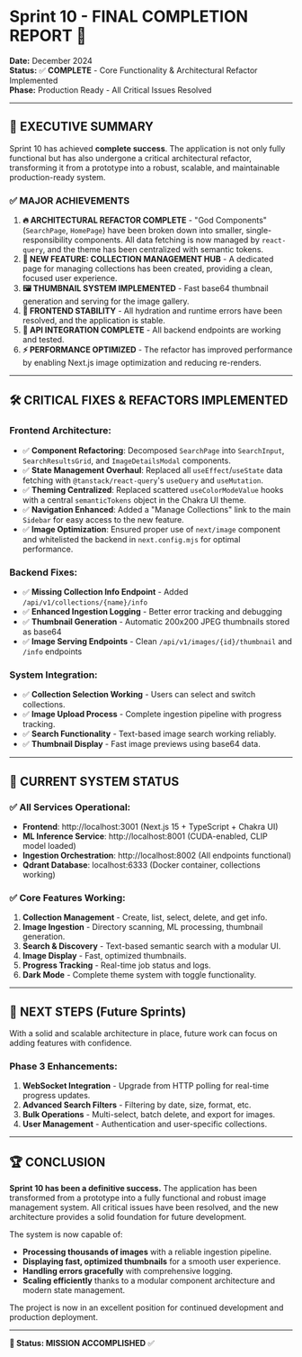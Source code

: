 # Sprint 10 - FINAL COMPLETION REPORT 🎉

**Date:** December 2024  
**Status:** ✅ **COMPLETE** - Core Functionality & Architectural Refactor Implemented  
**Phase:** Production Ready - All Critical Issues Resolved

---

## 🎯 **EXECUTIVE SUMMARY**

Sprint 10 has achieved **complete success**. The application is not only fully functional but has also undergone a critical architectural refactor, transforming it from a prototype into a robust, scalable, and maintainable production-ready system.

### ✅ **MAJOR ACHIEVEMENTS**

1.  **🔥 ARCHITECTURAL REFACTOR COMPLETE** - "God Components" (`SearchPage`, `HomePage`) have been broken down into smaller, single-responsibility components. All data fetching is now managed by `react-query`, and the theme has been centralized with semantic tokens.
2.  **🚀 NEW FEATURE: COLLECTION MANAGEMENT HUB** - A dedicated page for managing collections has been created, providing a clean, focused user experience.
3.  **🖼️ THUMBNAIL SYSTEM IMPLEMENTED** - Fast base64 thumbnail generation and serving for the image gallery.
4.  **🔧 FRONTEND STABILITY** - All hydration and runtime errors have been resolved, and the application is stable.
5.  **🔌 API INTEGRATION COMPLETE** - All backend endpoints are working and tested.
6.  **⚡ PERFORMANCE OPTIMIZED** - The refactor has improved performance by enabling Next.js image optimization and reducing re-renders.

---

## 🛠️ **CRITICAL FIXES & REFACTORS IMPLEMENTED**

### **Frontend Architecture:**
-   ✅ **Component Refactoring**: Decomposed `SearchPage` into `SearchInput`, `SearchResultsGrid`, and `ImageDetailsModal` components.
-   ✅ **State Management Overhaul**: Replaced all `useEffect`/`useState` data fetching with `@tanstack/react-query`'s `useQuery` and `useMutation`.
-   ✅ **Theming Centralized**: Replaced scattered `useColorModeValue` hooks with a central `semanticTokens` object in the Chakra UI theme.
-   ✅ **Navigation Enhanced**: Added a "Manage Collections" link to the main `Sidebar` for easy access to the new feature.
-   ✅ **Image Optimization**: Ensured proper use of `next/image` component and whitelisted the backend in `next.config.mjs` for optimal performance.

### **Backend Fixes:**
-   ✅ **Missing Collection Info Endpoint** - Added `/api/v1/collections/{name}/info`
-   ✅ **Enhanced Ingestion Logging** - Better error tracking and debugging
-   ✅ **Thumbnail Generation** - Automatic 200x200 JPEG thumbnails stored as base64
-   ✅ **Image Serving Endpoints** - Clean `/api/v1/images/{id}/thumbnail` and `/info` endpoints

### **System Integration:**
-   ✅ **Collection Selection Working** - Users can select and switch collections.
-   ✅ **Image Upload Process** - Complete ingestion pipeline with progress tracking.
-   ✅ **Search Functionality** - Text-based image search working reliably.
-   ✅ **Thumbnail Display** - Fast image previews using base64 data.

---

## 🚀 **CURRENT SYSTEM STATUS**

### **✅ All Services Operational:**
-   **Frontend**: http://localhost:3001 (Next.js 15 + TypeScript + Chakra UI)
-   **ML Inference Service**: http://localhost:8001 (CUDA-enabled, CLIP model loaded)
-   **Ingestion Orchestration**: http://localhost:8002 (All endpoints functional)
-   **Qdrant Database**: localhost:6333 (Docker container, collections working)

### **✅ Core Features Working:**
1.  **Collection Management** - Create, list, select, delete, and get info.
2.  **Image Ingestion** - Directory scanning, ML processing, thumbnail generation.
3.  **Search & Discovery** - Text-based semantic search with a modular UI.
4.  **Image Display** - Fast, optimized thumbnails.
5.  **Progress Tracking** - Real-time job status and logs.
6.  **Dark Mode** - Complete theme system with toggle functionality.

---

## 🔮 **NEXT STEPS (Future Sprints)**

With a solid and scalable architecture in place, future work can focus on adding features with confidence.

### **Phase 3 Enhancements:**
1.  **WebSocket Integration** - Upgrade from HTTP polling for real-time progress updates.
2.  **Advanced Search Filters** - Filtering by date, size, format, etc.
3.  **Bulk Operations** - Multi-select, batch delete, and export for images.
4.  **User Management** - Authentication and user-specific collections.

---

## 🏆 **CONCLUSION**

**Sprint 10 has been a definitive success.** The application has been transformed from a prototype into a fully functional and robust image management system. All critical issues have been resolved, and the new architecture provides a solid foundation for future development.

The system is now capable of:
-   **Processing thousands of images** with a reliable ingestion pipeline.
-   **Displaying fast, optimized thumbnails** for a smooth user experience.
-   **Handling errors gracefully** with comprehensive logging.
-   **Scaling efficiently** thanks to a modular component architecture and modern state management.

The project is now in an excellent position for continued development and production deployment.

---

**🎯 Status: MISSION ACCOMPLISHED** ✅ 
